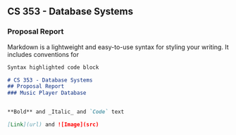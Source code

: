 ## CS 353 - Database Systems


### Proposal Report

Markdown is a lightweight and easy-to-use syntax for styling your writing. It includes conventions for

```markdown
Syntax highlighted code block

# CS 353 - Database Systems
## Proposal Report
### Music Player Database


**Bold** and _Italic_ and `Code` text

[Link](url) and ![Image](src)
```


